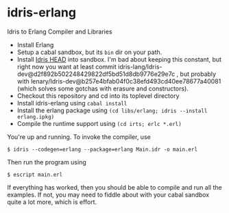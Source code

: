 idris-erlang
============

Idris to Erlang Compiler and Libraries

- Install Erlang
- Setup a cabal sandbox, but its `bin` dir on your path.
- Install [Idris HEAD](https://github.com/idris-lang/Idris-dev) into sandbox. I'm bad about keeping this constant, but right now you want at least commit idris-lang/Idris-dev@d2f892b502248429822df5bd51d8db9776e29e7c , but probably with lenary/Idris-dev@b257e4bfab04f0c38efd493cd40ee78677a40081 (which solves some gotchas with erasure and constructors).
- Checkout this repository and cd into its toplevel directory
- Install idris-erlang using `cabal install`
- Install the erlang package using `(cd libs/erlang; idris --install erlang.ipkg)`
- Compile the runtime support using `(cd irts; erlc *.erl)`

You're up and running. To invoke the compiler, use

```
$ idris --codegen=erlang --package=erlang Main.idr -o main.erl
```

Then run the program using

```
$ escript main.erl
```

If everything has worked, then you should be able to compile and run all the examples. If not, you may need to fiddle about with your cabal sandbox quite a lot more, which is effort.
